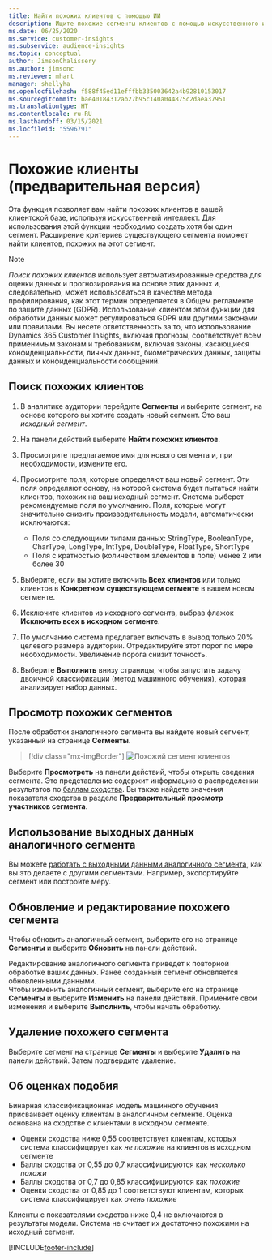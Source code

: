 ```yaml
---
title: Найти похожих клиентов с помощью ИИ
description: Ищите похожие сегменты клиентов с помощью искусственного интеллекта.
ms.date: 06/25/2020
ms.service: customer-insights
ms.subservice: audience-insights
ms.topic: conceptual
author: JimsonChalissery
ms.author: jimsonc
ms.reviewer: mhart
manager: shellyha
ms.openlocfilehash: f588f45ed11efffbb335003642a4b92810153017
ms.sourcegitcommit: bae40184312ab27b95c140a044875c2daea37951
ms.translationtype: HT
ms.contentlocale: ru-RU
ms.lasthandoff: 03/15/2021
ms.locfileid: "5596791"
---
```

# <a name="similar-customers-preview"></a>Похожие клиенты (предварительная версия)

Эта функция позволяет вам найти похожих клиентов в вашей клиентской базе, используя искусственный интеллект. Для использования этой функции необходимо создать хотя бы один сегмент. Расширение критериев существующего сегмента поможет найти клиентов, похожих на этот сегмент.

> [!NOTE]
> *Поиск похожих клиентов* использует автоматизированные средства для оценки данных и прогнозирования на основе этих данных и, следовательно, может использоваться в качестве метода профилирования, как этот термин определяется в Общем регламенте по защите данных (GDPR). Использование клиентом этой функции для обработки данных может регулироваться GDPR или другими законами или правилами. Вы несете ответственность за то, что использование Dynamics 365 Customer Insights, включая прогнозы, соответствует всем применимым законам и требованиям, включая законы, касающиеся конфиденциальности, личных данных, биометрических данных, защиты данных и конфиденциальности сообщений.

## <a name="finding-similar-customers"></a>Поиск похожих клиентов

1. В аналитике аудитории перейдите **Сегменты** и выберите сегмент, на основе которого вы хотите создать новый сегмент. Это ваш *исходный сегмент*.

1. На панели действий выберите **Найти похожих клиентов**.

1. Просмотрите предлагаемое имя для нового сегмента и, при необходимости, измените его.

1. Просмотрите поля, которые определяют ваш новый сегмент. Эти поля определяют основу, на которой система будет пытаться найти клиентов, похожих на ваш исходный сегмент. Система выберет рекомендуемые поля по умолчанию.
  Поля, которые могут значительно снизить производительность модели, автоматически исключаются:
  
   - Поля со следующими типами данных: StringType, BooleanType, CharType, LongType, IntType, DoubleType, FloatType, ShortType
   - Поля с кратностью (количеством элементов в поле) менее 2 или более 30

1. Выберите, если вы хотите включить **Всех клиентов** или только клиентов в **Конкретном существующем сегменте** в вашем новом сегменте.

1. Исключите клиентов из исходного сегмента, выбрав флажок **Исключить всех в исходном сегменте**.

1. По умолчанию система предлагает включать в вывод только 20% целевого размера аудитории. Отредактируйте этот порог по мере необходимости. Увеличение порога снизит точность.

1. Выберите **Выполнить** внизу страницы, чтобы запустить задачу двоичной классификации (метод машинного обучения), которая анализирует набор данных.

## <a name="view-the-similar-segment"></a>Просмотр похожих сегментов

После обработки аналогичного сегмента вы найдете новый сегмент, указанный на странице **Сегменты**.

> [!div class="mx-imgBorder"]
> ![Похожий сегмент клиентов](media/expanded-segment.png "Сегмент похожих клиентов")

Выберите **Просмотреть** на панели действий, чтобы открыть сведения сегмента. Это представление содержит информацию о распределении результатов по [баллам сходства](#about-similarity-scores). Вы также найдете значения показателя сходства в разделе **Предварительный просмотр участников сегмента**.

## <a name="use-the-output-of-a-similar-segment"></a>Использование выходных данных аналогичного сегмента

Вы можете [работать с выходными данными аналогичного сегмента](segments.md), как вы это делаете с другими сегментами. Например, экспортируйте сегмент или постройте меру.

## <a name="refresh-and-edit-a-similar-segment"></a>Обновление и редактирование похожего сегмента

Чтобы обновить аналогичный сегмент, выберите его на странице **Сегменты** и выберите **Обновить** на панели действий.

Редактирование аналогичного сегмента приведет к повторной обработке ваших данных. Ранее созданный сегмент обновляется обновленными данными.    
Чтобы изменить аналогичный сегмент, выберите его на странице **Сегменты** и выберите **Изменить** на панели действий. Примените свои изменения и выберите **Выполнить**, чтобы начать обработку.

## <a name="delete-a-similar-segment"></a>Удаление похожего сегмента

Выберите сегмент на странице **Сегменты** и выберите **Удалить** на панели действий. Затем подтвердите удаление.

## <a name="about-similarity-scores"></a>Об оценках подобия

Бинарная классификационная модель машинного обучения присваивает оценку клиентам в аналогичном сегменте. Оценка основана на сходстве с клиентами в исходном сегменте.

- Оценки сходства ниже 0,55 соответствует клиентам, которых система классифицирует как *не похожие* на клиентов в исходном сегменте
- Баллы сходства от 0,55 до 0,7 классифицируются как *несколько похожи*
- Баллы сходства от 0,7 до 0,85 классифицируются как *похожие*
- Оценки сходства от 0,85 до 1 соответствуют клиентам, которых система классифицирует как *очень похожие*

Клиенты с показателями сходства ниже 0,4 не включаются в результаты модели. Система не считает их достаточно похожими на исходный сегмент.


[!INCLUDE[footer-include](../includes/footer-banner.md)]